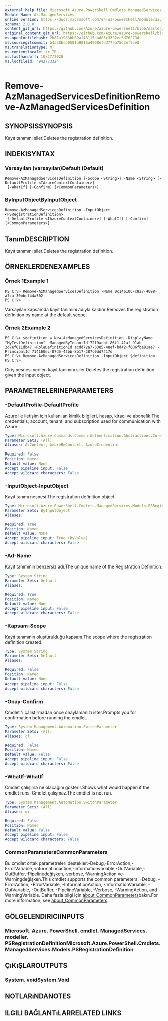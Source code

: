 ```yaml
---
external help file: Microsoft.Azure.PowerShell.Cmdlets.ManagedServices.dll-Help.xml
Module Name: Az.ManagedServices
online version: https://docs.microsoft.com/en-us/powershell/module/az.managedservices/remove-azmanagedservicesdefinition
schema: 2.0.0
content_git_url: https://github.com/Azure/azure-powershell/blob/master/src/ManagedServices/ManagedServices/help/Remove-AzManagedServicesDefinition.md
original_content_git_url: https://github.com/Azure/azure-powershell/blob/master/src/ManagedServices/ManagedServices/help/Remove-AzManagedServicesDefinition.md
ms.openlocfilehash: 2b81a1983bb89af48115ead85c3392cc3d762734
ms.sourcegitcommit: b4a38bcb0501a9016a4998efd377aa75d3ef9ce8
ms.translationtype: MT
ms.contentlocale: tr-TR
ms.lasthandoff: 10/27/2020
ms.locfileid: "94277332"
---
```

# <span data-ttu-id="0cce2-101">Remove-AzManagedServicesDefinition</span><span class="sxs-lookup"><span data-stu-id="0cce2-101">Remove-AzManagedServicesDefinition</span></span>

## <span data-ttu-id="0cce2-102">SYNOPSIS</span><span class="sxs-lookup"><span data-stu-id="0cce2-102">SYNOPSIS</span></span>
<span data-ttu-id="0cce2-103">Kayıt tanımını siler.</span><span class="sxs-lookup"><span data-stu-id="0cce2-103">Deletes the registration definition.</span></span>

## <span data-ttu-id="0cce2-104">INDEKI</span><span class="sxs-lookup"><span data-stu-id="0cce2-104">SYNTAX</span></span>

### <span data-ttu-id="0cce2-105">Varsayılan (varsayılan)</span><span class="sxs-lookup"><span data-stu-id="0cce2-105">Default (Default)</span></span>
```
Remove-AzManagedServicesDefinition [-Scope <String>] -Name <String> [-DefaultProfile <IAzureContextContainer>]
 [-WhatIf] [-Confirm] [<CommonParameters>]
```

### <span data-ttu-id="0cce2-106">ByInputObject</span><span class="sxs-lookup"><span data-stu-id="0cce2-106">ByInputObject</span></span>
```
Remove-AzManagedServicesDefinition -InputObject <PSRegistrationDefinition>
 [-DefaultProfile <IAzureContextContainer>] [-WhatIf] [-Confirm] [<CommonParameters>]
```

## <span data-ttu-id="0cce2-107">Tanım</span><span class="sxs-lookup"><span data-stu-id="0cce2-107">DESCRIPTION</span></span>
<span data-ttu-id="0cce2-108">Kayıt tanımını siler.</span><span class="sxs-lookup"><span data-stu-id="0cce2-108">Deletes the registration definition.</span></span>

## <span data-ttu-id="0cce2-109">ÖRNEKLERDEN</span><span class="sxs-lookup"><span data-stu-id="0cce2-109">EXAMPLES</span></span>

### <span data-ttu-id="0cce2-110">Örnek 1</span><span class="sxs-lookup"><span data-stu-id="0cce2-110">Example 1</span></span>
```
PS C:\> Remove-AzManagedServicesDefinition -Name 0c146106-c927-4098-a7ca-30bbcf44a502
PS C:\>
```

<span data-ttu-id="0cce2-111">Varsayılan kapsamda kayıt tanımını adıyla kaldırır.</span><span class="sxs-lookup"><span data-stu-id="0cce2-111">Removes the registration definition by name at the default scope.</span></span>

### <span data-ttu-id="0cce2-112">Örnek 2</span><span class="sxs-lookup"><span data-stu-id="0cce2-112">Example 2</span></span>
```
PS C:\> $definition = New-AzManagedServicesDefinition -DisplayName "MyTestDefinition" -ManagedByTenantId 72f9acbf-86f1-41af-91ab-2d7ef011db47 -RoleDefinitionId acdd72a7-3385-48ef-bd42-f606fba81ae7 -PrincipalId 714160ec-87d5-42bb-8b17-287c0dd7417d
PS C:\> Remove-AzManagedServicesDefinition -InputObject $definition
PS C:\>
```

<span data-ttu-id="0cce2-113">Giriş nesnesi verilen kayıt tanımını siler.</span><span class="sxs-lookup"><span data-stu-id="0cce2-113">Deletes the registration definition given the input object.</span></span>

## <span data-ttu-id="0cce2-114">PARAMETRELERINE</span><span class="sxs-lookup"><span data-stu-id="0cce2-114">PARAMETERS</span></span>

### <span data-ttu-id="0cce2-115">-DefaultProfile</span><span class="sxs-lookup"><span data-stu-id="0cce2-115">-DefaultProfile</span></span>
<span data-ttu-id="0cce2-116">Azure ile iletişim için kullanılan kimlik bilgileri, hesap, kiracı ve abonelik.</span><span class="sxs-lookup"><span data-stu-id="0cce2-116">The credentials, account, tenant, and subscription used for communication with Azure.</span></span>

```yaml
Type: Microsoft.Azure.Commands.Common.Authentication.Abstractions.Core.IAzureContextContainer
Parameter Sets: (All)
Aliases: AzContext, AzureRmContext, AzureCredential

Required: False
Position: Named
Default value: None
Accept pipeline input: False
Accept wildcard characters: False
```

### <span data-ttu-id="0cce2-117">-InputObject</span><span class="sxs-lookup"><span data-stu-id="0cce2-117">-InputObject</span></span>
<span data-ttu-id="0cce2-118">Kayıt tanımı nesnesi.</span><span class="sxs-lookup"><span data-stu-id="0cce2-118">The registration definition object.</span></span>

```yaml
Type: Microsoft.Azure.PowerShell.Cmdlets.ManagedServices.Models.PSRegistrationDefinition
Parameter Sets: ByInputObject
Aliases:

Required: True
Position: Named
Default value: None
Accept pipeline input: True (ByValue)
Accept wildcard characters: False
```

### <span data-ttu-id="0cce2-119">-Ad</span><span class="sxs-lookup"><span data-stu-id="0cce2-119">-Name</span></span>
<span data-ttu-id="0cce2-120">Kayıt tanımının benzersiz adı.</span><span class="sxs-lookup"><span data-stu-id="0cce2-120">The unique name of the Registration Definition.</span></span>

```yaml
Type: System.String
Parameter Sets: Default
Aliases:

Required: True
Position: Named
Default value: None
Accept pipeline input: False
Accept wildcard characters: False
```

### <span data-ttu-id="0cce2-121">-Kapsam</span><span class="sxs-lookup"><span data-stu-id="0cce2-121">-Scope</span></span>
<span data-ttu-id="0cce2-122">Kayıt tanımının oluşturulduğu kapsam.</span><span class="sxs-lookup"><span data-stu-id="0cce2-122">The scope where the registration definition created.</span></span>

```yaml
Type: System.String
Parameter Sets: Default
Aliases:

Required: False
Position: Named
Default value: None
Accept pipeline input: False
Accept wildcard characters: False
```

### <span data-ttu-id="0cce2-123">-Onay</span><span class="sxs-lookup"><span data-stu-id="0cce2-123">-Confirm</span></span>
<span data-ttu-id="0cce2-124">Cmdlet 'i çalıştırmadan önce onaylamanızı ister.</span><span class="sxs-lookup"><span data-stu-id="0cce2-124">Prompts you for confirmation before running the cmdlet.</span></span>

```yaml
Type: System.Management.Automation.SwitchParameter
Parameter Sets: (All)
Aliases: cf

Required: False
Position: Named
Default value: False
Accept pipeline input: False
Accept wildcard characters: False
```

### <span data-ttu-id="0cce2-125">-WhatIf</span><span class="sxs-lookup"><span data-stu-id="0cce2-125">-WhatIf</span></span>
<span data-ttu-id="0cce2-126">Cmdlet çalışırsa ne olacağını gösterir.</span><span class="sxs-lookup"><span data-stu-id="0cce2-126">Shows what would happen if the cmdlet runs.</span></span>
<span data-ttu-id="0cce2-127">Cmdlet çalışmaz.</span><span class="sxs-lookup"><span data-stu-id="0cce2-127">The cmdlet is not run.</span></span>

```yaml
Type: System.Management.Automation.SwitchParameter
Parameter Sets: (All)
Aliases: wi

Required: False
Position: Named
Default value: False
Accept pipeline input: False
Accept wildcard characters: False
```

### <span data-ttu-id="0cce2-128">CommonParameters</span><span class="sxs-lookup"><span data-stu-id="0cce2-128">CommonParameters</span></span>
<span data-ttu-id="0cce2-129">Bu cmdlet ortak parametreleri destekler:-Debug,-ErrorAction,-ErrorVariable,-ınformationaction,-ınformationvariable,-OutVariable,-OutBuffer,-Pipelinedeğişken,-verbose,-WarningAction ve-Warningdeğişken.</span><span class="sxs-lookup"><span data-stu-id="0cce2-129">This cmdlet supports the common parameters: -Debug, -ErrorAction, -ErrorVariable, -InformationAction, -InformationVariable, -OutVariable, -OutBuffer, -PipelineVariable, -Verbose, -WarningAction, and -WarningVariable.</span></span> <span data-ttu-id="0cce2-130">Daha fazla bilgi için [about_CommonParameters](http://go.microsoft.com/fwlink/?LinkID=113216)bakın.</span><span class="sxs-lookup"><span data-stu-id="0cce2-130">For more information, see [about_CommonParameters](http://go.microsoft.com/fwlink/?LinkID=113216).</span></span>

## <span data-ttu-id="0cce2-131">GÖLGELENDIRICI</span><span class="sxs-lookup"><span data-stu-id="0cce2-131">INPUTS</span></span>

### <span data-ttu-id="0cce2-132">Microsoft. Azure. PowerShell. cmdlet. ManagedServices. modeller. PSRegistrationDefinition</span><span class="sxs-lookup"><span data-stu-id="0cce2-132">Microsoft.Azure.PowerShell.Cmdlets.ManagedServices.Models.PSRegistrationDefinition</span></span>
## <span data-ttu-id="0cce2-133">ÇıKıŞLAR</span><span class="sxs-lookup"><span data-stu-id="0cce2-133">OUTPUTS</span></span>

### <span data-ttu-id="0cce2-134">System. void</span><span class="sxs-lookup"><span data-stu-id="0cce2-134">System.Void</span></span>
## <span data-ttu-id="0cce2-135">NOTLARıNDA</span><span class="sxs-lookup"><span data-stu-id="0cce2-135">NOTES</span></span>

## <span data-ttu-id="0cce2-136">ILGILI BAĞLANTıLAR</span><span class="sxs-lookup"><span data-stu-id="0cce2-136">RELATED LINKS</span></span>
